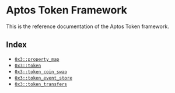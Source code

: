 
<a id="@Aptos_Token_Framework_0"></a>

# Aptos Token Framework


This is the reference documentation of the Aptos Token framework.


<a id="@Index_1"></a>

## Index


-  [`0x3::property_map`](property_map.md#0x3_property_map)
-  [`0x3::token`](token.md#0x3_token)
-  [`0x3::token_coin_swap`](token_coin_swap.md#0x3_token_coin_swap)
-  [`0x3::token_event_store`](token_event_store.md#0x3_token_event_store)
-  [`0x3::token_transfers`](token_transfers.md#0x3_token_transfers)


[move-book]: https://aptos.dev/move/book/SUMMARY
